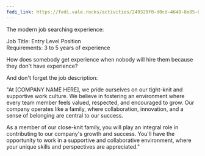 ```yaml
---
fedi_link: https://fedi.vale.rocks/activities/249329f0-d0cd-4648-8e85-8f8dc613f5b0
---
```


The modern job searching experience:

Job Title: Entry Level Position  
Requirements: 3 to 5 years of experience

How does somebody get experience when nobody will hire them because they don't have experience?

And don't forget the job description:

"At [COMPANY NAME HERE], we pride ourselves on our tight-knit and supportive work culture. We believe in fostering an environment where every team member feels valued, respected, and encouraged to grow. Our company operates like a family, where collaboration, innovation, and a sense of belonging are central to our success.

As a member of our close-knit family, you will play an integral role in contributing to our company's growth and success. You'll have the opportunity to work in a supportive and collaborative environment, where your unique skills and perspectives are appreciated."

